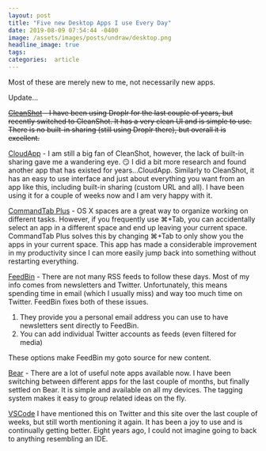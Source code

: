 ```yaml
---
layout: post
title: "Five new Desktop Apps I use Every Day"
date: 2019-08-09 07:54:44 -0400
image: /assets/images/posts/undraw/desktop.png
headline_image: true
tags:
categories:  article
---
```


Most of these are merely new to me, not necessarily new apps.

Update...

~~[CleanShot](https://getcleanshot.com) - I have been using Droplr for the last couple of years, but recently switched to CleanShot. It has a very clean UI and is simple to use. There is no built-in sharing (still using Droplr there), but overall it is excellent.~~

[CloudApp](https://www.getcloudapp.com) - I am still a big fan of CleanShot, however, the lack of built-in sharing gave me a wandering eye. 😏 I did a bit more research and found another app that has existed for years...CloudApp. Similarly to CleanShot, it has an easy to use interface and just about everything you want from an app like this, including built-in sharing (custom URL and all). I have been using it for a couple of weeks now and I am very happy with it.

[CommandTab Plus](http://commandtab.noteifyapp.com) - OS X spaces are a great way to organize working on different tasks. However, if you frequently use ⌘+Tab, you can accidentally select an app in a different space and end up leaving your current space. CommandTab Plus solves this by changing ⌘+Tab to only show you the apps in your current space. This app has made a considerable improvement in my productivity since I can more easily jump back into something without restarting everything.

[FeedBin](https://feedbin.com) - There are not many RSS feeds to follow these days. Most of my info comes from newsletters and Twitter. Unfortunately, this means spending time in email (which I usually miss) and way too much time on Twitter. FeedBin fixes both of these issues.

1. They provide you a personal email address you can use to have newsletters sent directly to FeedBin.
2. You can add individual Twitter accounts as feeds (even filtered for media)

These options make FeedBin my goto source for new content.

[Bear](https://bear.app) - There are a lot of useful note apps available now. I have been switching between different apps for the last couple of months, but finally settled on Bear. It is simple and available on all my devices. The tagging system makes it easy to group related ideas on the fly.

[VSCode](https://code.visualstudio.com) I have mentioned this on Twitter and this site over the last couple of weeks, but still worth mentioning it again. It has been a joy to use and is continually getting better. Eight years ago, I could not imagine going to back to anything resembling an IDE.

